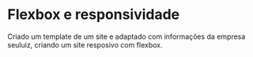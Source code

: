 # Flexbox e responsividade

Criado um template de um site e adaptado com informações da empresa seuluiz, criando um site resposivo com flexbox.
